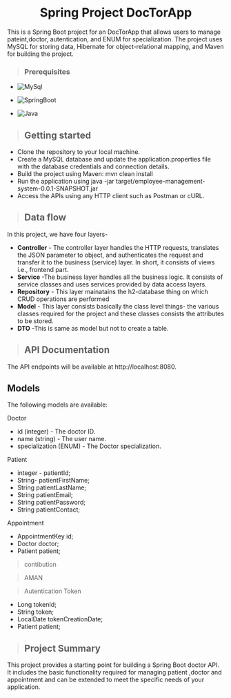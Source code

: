 
<h1 align="center"> 
Spring Project  DocTorApp</h1>
This is a Spring Boot project for an  DocTorApp that allows users to manage pateint,doctor, autentication, and ENUM for specialization. The project uses MySQL for storing data, Hibernate for object-relational mapping, and Maven for building the project.

>### Prerequisites
* ![MySql](https://img.shields.io/badge/DBMS-MYSQL%205.7%20or%20Higher-red)
 * ![SpringBoot](https://img.shields.io/badge/Framework-SpringBoot-green)

* ![Java](https://img.shields.io/badge/Language-Java%208%20or%20higher-yellow)

>## Getting started
* Clone the repository to your local machine.
* Create a MySQL database and update the application.properties file with the database credentials and connection details.
* Build the project using Maven: mvn clean install
* Run the application using java -jar target/employee-management-system-0.0.1-SNAPSHOT.jar
* Access the APIs using any HTTP client such as Postman or cURL.
>## Data flow
In this project, we have four layers-
* **Controller** - The controller layer handles the HTTP requests, translates the JSON parameter to object, and authenticates the request and transfer it to the business (service) layer. In short, it consists of views i.e., frontend part.
* **Service** -The business layer handles all the business logic. It consists of service classes and uses services provided by data access layers.
* **Repository** - This layer mainatains the h2-database thing on which CRUD operations are performed
* **Model** - This layer consists basically the class level things- the various classes required for the project and these classes consists the attributes to be stored.
* **DTO** -This is same as model but not to create a table.
>## API Documentation
The API endpoints will be available at http://localhost:8080.

## Models
The following models are available:

Doctor
* id (integer) - The doctor ID.
* name (string) - The user name.
* specialization (ENUM) - The Doctor specialization.

Patient
* integer -  patientId;
* String- patientFirstName;
* String patientLastName;
* String patientEmail;
* String patientPassword;
* String patientContact;

 Appointment
 
 *  AppointmentKey id;
 *  Doctor doctor;
 * Patient patient;
 >contibution

 >AMAN

>Autentication Token
 * Long tokenId;
 * String token;
 * LocalDate tokenCreationDate;
 *  Patient patient;






>## Project Summary
This project provides a starting point for building a Spring Boot doctor API. It includes the basic functionality required for managing patient ,doctor and appointment and can be extended to meet the specific needs of your application.
